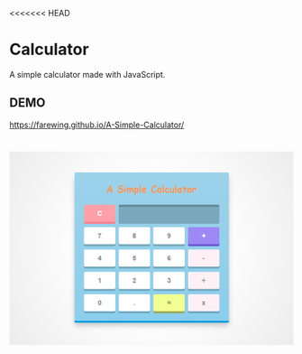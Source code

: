 <<<<<<< HEAD
# Calculator
A simple calculator made with JavaScript.

## DEMO
https://farewing.github.io/A-Simple-Calculator/

![demo](calculator.png)
=======
